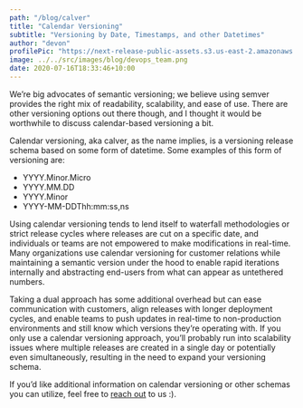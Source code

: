 ```yaml
---
path: "/blog/calver"
title: "Calendar Versioning"
subtitle: "Versioning by Date, Timestamps, and other Datetimes"
author: "devon"
profilePic: "https://next-release-public-assets.s3.us-east-2.amazonaws.com/devon_profile_pic.png"
image: ../../src/images/blog/devops_team.png
date: 2020-07-16T18:33:46+10:00
---
```


We’re big advocates of semantic versioning; we believe using semver provides the right
mix of readability, scalability, and ease of use. There are other versioning options out
there though, and I thought it would be worthwhile to discuss calendar-based versioning a bit.

Calendar versioning, aka calver, as the name implies, is a versioning release schema based
on some form of datetime. Some examples of this form of versioning are:

-   YYYY.Minor.Micro
-   YYYY.MM.DD
-   YYYY.Minor
-   YYYY-MM-DDThh:mm:ss,ns

Using calendar versioning tends to lend itself to waterfall methodologies or strict
release cycles where releases are cut on a specific date, and individuals or teams are
not empowered to make modifications in real-time. Many organizations use calendar versioning
for customer relations while maintaining a semantic version under the hood to enable rapid
iterations internally and abstracting end-users from what can appear as untethered numbers.

Taking a dual approach has some additional overhead but can ease communication with customers,
align releases with longer deployment cycles, and enable teams to push updates in real-time to
non-production environments and still know which versions they’re operating with. If you only
use a calendar versioning approach, you’ll probably run into scalability issues where multiple
releases are created in a single day or potentially even simultaneously, resulting in the need
to expand your versioning schema.

If you’d like additional information on calendar versioning or other schemas you can utilize,
feel free to [reach out](https://www.nextrelease.io/contact) to us :).
